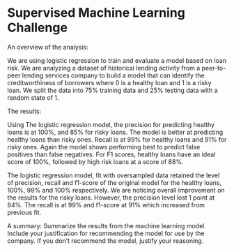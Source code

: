 # Supervised Machine Learning Challenge

An overview of the analysis: 

We are using logistic regression to train and evaluate a model based on loan risk. We are analyzing a dataset of historical lending activity from a peer-to-peer lending services company to build a model that can identify the creditworthiness of borrowers where 0 is a healthy loan and 1 is a risky loan. We split the data into 75% training data and 25% testing data with a random state of 1.

The results:

Using The logistic regression model, the precision for predicting healthy loans is at 100%, and 85% for risky loans. The model is better at predicting healthy loans than risky ones.
Recall is at 99% for healthy loans and 91% for risky ones. Again the model shows performing best to predict false positives than false negatives. 
For F1 scores, healthy loans have an ideal score of 100%, followed by high risk loans at a score of 88%.

The logistic regression model, fit with oversampled data retained the level of precision, recall and f1-score of the original model for the healthy loans, 100%, 99% and 100% respectively.
We are noticing overall improvement on the results for the risky loans. However, the precision level lost 1 point at 84%. The recall is at 99% and f1-score at 91% which increased from previous fit.

A summary: Summarize the results from the machine learning model. Include your justification for recommending the model for use by the company. If you don’t recommend the model, justify your reasoning.
